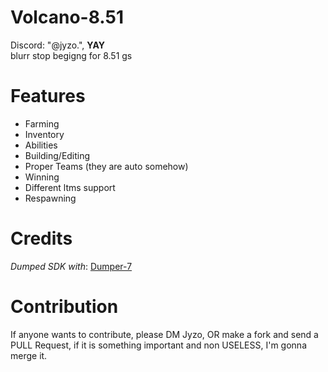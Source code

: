 # Volcano-8.51
Discord: "@jyzo.",
**YAY**
</br>
blurr stop begigng for 8.51 gs 
</br>

# Features
- Farming
- Inventory
- Abilities
- Building/Editing
- Proper Teams (they are auto somehow)
- Winning
- Different ltms support
- Respawning
 
# Credits
*Dumped SDK with*: [Dumper-7](https://github.com/Encryqed/Dumper-7)

# Contribution
If anyone wants to contribute, please DM Jyzo, OR make a fork and send a PULL Request, if it is something important and non USELESS, I'm gonna merge it.
